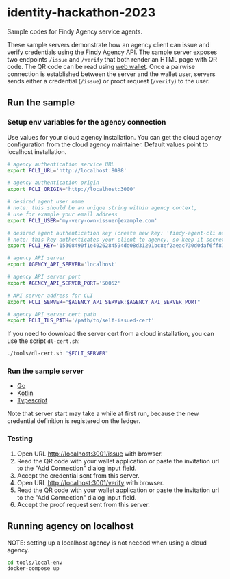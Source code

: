 # identity-hackathon-2023

Sample codes for Findy Agency service agents.

These sample servers demonstrate how
an agency client can issue and verify credentials using the Findy Agency API.
The sample server exposes two endpoints `/issue` and `/verify` that both
render an HTML page with QR code. The QR code can be read using [web wallet](https://github.com/findy-network/findy-wallet-pwa).
Once a pairwise connection is established between the server and the wallet user,
servers sends either a credential (`/issue`) or proof request (`/verify`) to the user.

## Run the sample

### Setup env variables for the agency connection

Use values for your cloud agency installation.
You can get the cloud agency configuration from the cloud agency maintainer.
Default values point to localhost installation.

```bash
# agency authentication service URL
export FCLI_URL='http://localhost:8088'

# agency authentication origin
export FCLI_ORIGIN='http://localhost:3000'

# desired agent user name
# note: this should be an unique string within agency context,
# use for example your email address
export FCLI_USER='my-very-own-issuer@example.com'

# desired agent authentication key (create new key: 'findy-agent-cli new-key')
# note: this key authenticates your client to agency, so keep it secret
export FCLI_KEY='15308490f1e4026284594dd08d31291bc8ef2aeac730d0daf6ff87bb92d4336c'

# agency API server
export AGENCY_API_SERVER='localhost'

# agency API server port
export AGENCY_API_SERVER_PORT='50052'

# API server address for CLI
export FCLI_SERVER="$AGENCY_API_SERVER:$AGENCY_API_SERVER_PORT"

# agency API server cert path
export FCLI_TLS_PATH='/path/to/self-issued-cert'
```

If you need to download the server cert from a cloud installation, you can use the script `dl-cert.sh`:

```bash
./tools/dl-cert.sh "$FCLI_SERVER"
```

### Run the sample server

* [Go](./go/README.md)
* [Kotlin](./kotlin/README.md)
* [Typescript](./ts/README.md)

Note that server start may take a while at first run, because the new credential definition
is registered on the ledger.

### Testing

1. Open URL <http://localhost:3001/issue> with browser.
1. Read the QR code with your wallet application or
paste the invitation url to the "Add Connection" dialog input field.
1. Accept the credential sent from this server.
1. Open URL <http://localhost:3001/verify> with browser.
1. Read the QR code with your wallet application or
paste the invitation url to the "Add Connection" dialog input field.
1. Accept the proof request sent from this server.

## Running agency on localhost

NOTE: setting up a localhost agency is not needed when using a cloud agency.

```bash
cd tools/local-env
docker-compose up
```
